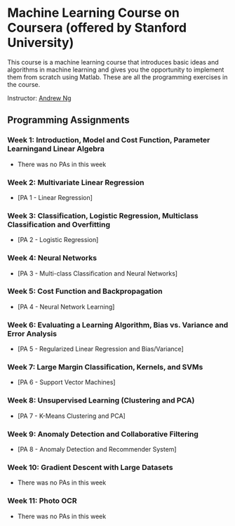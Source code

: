 # Machine Learning Course on Coursera (offered by Stanford University)

This course is a machine learning course that introduces basic ideas and algorithms in machine learning and gives you the opportunity to implement them from scratch using Matlab. These are all the programming exercises in the course.

Instructor: [Andrew Ng](http://www.andrewng.org/)

## Programming Assignments

### Week 1: Introduction, Model and Cost Function, Parameter Learningand Linear Algebra

  - There was no PAs in this week

### Week 2: Multivariate Linear Regression

  - [PA 1 - Linear Regression]

### Week 3: Classification, Logistic Regression, Multiclass Classification and Overfitting

  - [PA 2 - Logistic Regression]

### Week 4: Neural Networks

  - [PA 3 - Multi-class Classification and Neural Networks]

### Week 5: Cost Function and Backpropagation

  - [PA 4 - Neural Network Learning]

### Week 6: Evaluating a Learning Algorithm, Bias vs. Variance and Error Analysis

  - [PA 5 - Regularized Linear Regression and Bias/Variance]

### Week 7: Large Margin Classification, Kernels, and SVMs

  - [PA 6 - Support Vector Machines]

### Week 8: Unsupervised Learning (Clustering and PCA)

  - [PA 7 - K-Means Clustering and PCA]

### Week 9: Anomaly Detection and Collaborative Filtering

  - [PA 8 - Anomaly Detection and Recommender System]

### Week 10: Gradient Descent with Large Datasets

  - There was no PAs in this week

### Week 11: Photo OCR

  - There was no PAs in this week
